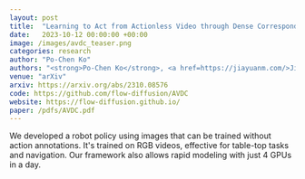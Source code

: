 ```yaml
---
layout: post
title:  "Learning to Act from Actionless Video through Dense Correspondences"
date:   2023-10-12 00:00:00 +00:00
image: /images/avdc_teaser.png
categories: research
author: "Po-Chen Ko"
authors: "<strong>Po-Chen Ko</strong>, <a href=https://jiayuanm.com/>Jiayuan Mao</a>, <a href=https://yilundu.github.io/>Yilun Du</a>, <a href=https://shaohua0116.github.io/>Shao-Hua Sun</a>, <a href=https://cocosci.mit.edu/josh>Joshua B. Tenenbaum</a>"
venue: "arXiv"
arxiv: https://arxiv.org/abs/2310.08576
code: https://github.com/flow-diffusion/AVDC
website: https://flow-diffusion.github.io/
paper: /pdfs/AVDC.pdf
---
```

We developed a robot policy using images that can be trained without action annotations. It's trained on RGB videos, effective for table-top tasks and navigation. Our framework also allows rapid modeling with just 4 GPUs in a day.
